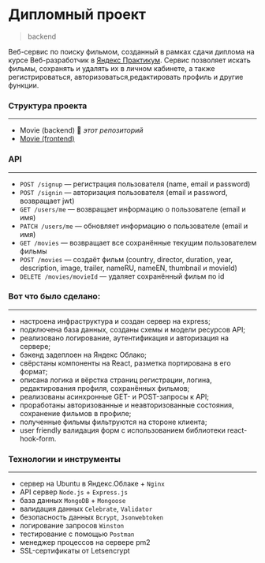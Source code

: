 # **Дипломный проект**

> backend

Веб-сервис по поиску фильмом, созданный в рамках сдачи диплома на курсе Веб-разработчик в [Яндекс Практикум](https://practicum.yandex.ru 'сервис онлайн-образования'). Сервис позволяет искать фильмы, сохранять и удалять их в личном кабинете, а также регистрироваться, авторизоваться,редактировать профиль и другие функции.

### **Структура проекта**

---

- Movie (backend) 🔆 _этот репозиторий_
- [Movie (frontend)](https://github.com/endjoyer/movies-explorer-frontend)

### **API**

---

- `POST /signup` — регистрация пользователя (name, email и password)
- `POST /signin` — авторизация пользователя (email и password, возвращает jwt)
- `GET /users/me` — возвращает информацию о пользователе (email и имя)
- `PATCH /users/me` — обновляет информацию о пользователе (email и имя)
- `GET /movies` — возвращает все сохранённые текущим пользователем фильмы
- `POST /movies` — создаёт фильм (country, director, duration, year, description, image, trailer, nameRU, nameEN, thumbnail и movieId)
- `DELETE /movies/movieId` — удаляет сохранённый фильм по id

### **Вот что было сделано:**

---

- настроена инфраструктура и создан сервер на express;
- подключена база данных, созданы схемы и модели ресурсов API;
- реализовано логирование, аутентификация и авторизация на сервере;
- бэкенд задеплоен на Яндекс Облако;
- свёрстаны компоненты на React, разметка портирована в его формат;
- описана логика и вёрстка страниц регистрации, логина, редактирования профиля, сохранённых фильмов;
- реализованы асинхронные GET- и POST-запросы к API;
- проработаны авторизованные и неавторизованные состояния, сохранение фильмов в профиле;
- полученные фильмы фильтруются на стороне клиента;
- user friendly валидация форм с использованием библиотеки react-hook-form.

### **Технологии и инструменты**

---

- сервер на Ubuntu в Яндекс.Облаке + `Nginx`
- API сервер `Node.js` + `Express.js`
- база данных `MongoDB` + `Mongoose`
- валидация данных `Celebrate`, `Validator`
- безопасность данных `Bcrypt`, `Jsonwebtoken`
- логирование запросов `Winston`
- тестирование с помощью `Postman`
- менеджер процессов на сервере pm2
- SSL-сертификаты от Letsencrypt

